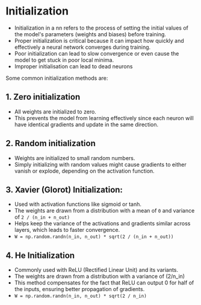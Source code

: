 # Initialization

- Initialization in a nn refers to the process of setting the initial values of the model's parameters (weights and biases) before training.
- Proper initialization is critical because it can impact how quickly and effectively a neural network converges during training. 
- Poor initialization can lead to slow convergence or even cause the model to get stuck in poor local minima.
- Improper initialisation can lead to dead neurons

Some common initialization methods are:

## 1. Zero initialization
- All weights are initialized to zero.
- This prevents the model from learning effectively since each neuron will have identical gradients and update in the same direction.

## 2. Random initialization
- Weights are initialized to small random numbers.
- Simply initializing with random values might cause gradients to either vanish or explode, depending on the activation function.

## 3. Xavier (Glorot) Initialization:
- Used with activation functions like sigmoid or tanh.
- The weights are drawn from a distribution with a mean of `0` and variance of `2 / (n_in + n_out)`
- Helps keep the variance of the activations and gradients similar across layers, which leads to faster convergence.
- `W = np.random.randn(n_in, n_out) * sqrt(2 / (n_in + n_out))`

## 4. He Initialization
- Commonly used with ReLU (Rectified Linear Unit) and its variants.
- The weights are drawn from a distribution with a variance of (2/n_in)
- This method compensates for the fact that ReLU can output 0 for half of the inputs, ensuring better propagation of gradients.
- `W = np.random.randn(n_in, n_out) * sqrt(2 / n_in)`